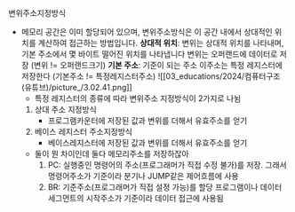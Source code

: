 변위주소지정방식
- 메모리 공간은 이미 할당되어 있으며, 변위주소방식은 이 공간 내에서 상대적인 위치를 계산하여 접근하는 방법입니다.
	**상대적 위치**: 변위는 상대적 위치를 나타내며, 기본 주소에서 몇 바이트 떨어진 위치를 나타냅니다 변위는 오퍼랜드에 데이터로 저장
	(변위 != 오퍼랜드크기)
	**기본 주소**: 기준이 되는 주소 이주소는 특정 레지스터에 저장한다 (기본주소 != 특정레지스터주소)
	![[03_educations/2024/컴퓨터구조(유튜브)/picture_/3.02.41.png]]
	- 특정 레지스터의 종류에 따라 변위주소 지정방식이 2가지로 나뉨
	1) 상대 주소 지정방식
		- 프로그램카운터에 저장된 값과 변위를 더해서 유효주소를 얻기
	2) 베이스 레지스터 주소지정방식
		- 베이스레지스터에 저장된 값과  변위를 더해서 유효주소를 얻기
	- 둘이 뭔 차이인데 둘다 메모리주소를 저장하잖아
		1) PC: 실행중인 명령어의 주소(프로그래머가 직접 수정 불가)를 저장.
			그래서 명령어주소가 기준이라 분기나 JUMP같은 제어흐름에 사용
		2) BR: 기준주소(프로그래머가 직접 설정 가능)를 할당
			프로그램이나 데이터세그먼트의 시작주소가 기준이라 데이터 접근에 사용됨